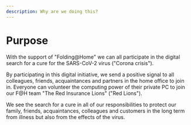 ```yaml
---
description: Why are we doing this?
---
```


# Purpose

With the support of "Folding@Home" we can all participate in the digital search for a cure for the SARS-CoV-2 virus \("Corona crisis"\).

By participating in this digital initiative, we send a positive signal to all colleagues, friends, acquaintances and partners in the home office to join in. Everyone can volunteer the computing power of their private PC to join our F@H team "The Red Insurance Lions" \("Red Lions"\).

We see the search for a cure in all of our responsibilities to protect our family, friends, acquaintances, colleagues and customers in the long term from illness but also from the effects of the virus.

